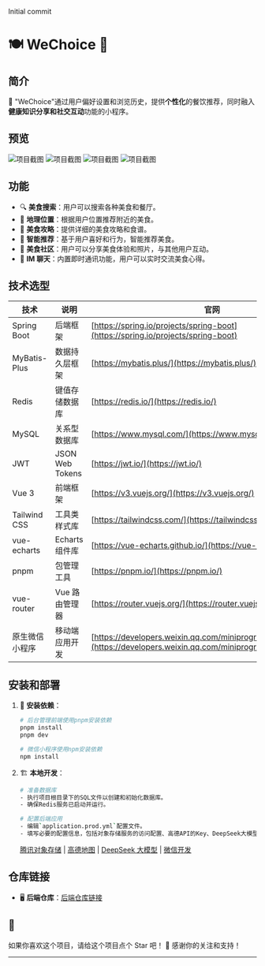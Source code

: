 Initial commit

# 🍽️ WeChoice 🌟

## 简介

🍴 "WeChoice"通过用户偏好设置和浏览历史，提供**个性化**的餐饮推荐，同时融入**健康知识分享和社交互动**功能的小程序。

## 预览

![项目截图](https://www.helloimg.com/i/2024/11/26/6745d1f7d3b1a.png)
![项目截图](https://www.helloimg.com/i/2024/11/26/6745c91a44461.png)
![项目截图](https://www.helloimg.com/i/2024/11/26/6745c91a9b162.png)
![项目截图](https://www.helloimg.com/i/2024/11/26/6745c91b2d0bc.png)

## 功能

- 🔍 **美食搜索**：用户可以搜索各种美食和餐厅。
- 📍 **地理位置**：根据用户位置推荐附近的美食。
- 📖 **美食攻略**：提供详细的美食攻略和食谱。
- 🤖 **智能推荐**：基于用户喜好和行为，智能推荐美食。
- 🍴 **美食社区**：用户可以分享美食体验和照片，与其他用户互动。
- 💬 **IM 聊天**：内置即时通讯功能，用户可以实时交流美食心得。

## 技术选型

| 技术           | 说明            | 官网                                                                                                                       |
| -------------- | --------------- | -------------------------------------------------------------------------------------------------------------------------- |
| Spring Boot    | 后端框架        | [https://spring.io/projects/spring-boot](https://spring.io/projects/spring-boot)                                           |
| MyBatis-Plus   | 数据持久层框架  | [https://mybatis.plus/](https://mybatis.plus/)                                                                             |
| Redis          | 键值存储数据库  | [https://redis.io/](https://redis.io/)                                                                                     |
| MySQL          | 关系型数据库    | [https://www.mysql.com/](https://www.mysql.com/)                                                                           |
| JWT            | JSON Web Tokens | [https://jwt.io/](https://jwt.io/)                                                                                         |
| Vue 3          | 前端框架        | [https://v3.vuejs.org/](https://v3.vuejs.org/)                                                                             |
| Tailwind CSS   | 工具类样式库    | [https://tailwindcss.com/](https://tailwindcss.com/)                                                                       |
| vue-echarts    | Echarts 组件库  | [https://vue-echarts.github.io/](https://vue-echarts.github.io/)                                                           |
| pnpm           | 包管理工具      | [https://pnpm.io/](https://pnpm.io/)                                                                                       |
| vue-router     | Vue 路由管理器  | [https://router.vuejs.org/](https://router.vuejs.org/)                                                                     |
| 原生微信小程序 | 移动端应用开发  | [https://developers.weixin.qq.com/miniprogram/dev/framework/](https://developers.weixin.qq.com/miniprogram/dev/framework/) |

## 安装和部署

1. 🔧 **安装依赖**：
   ```bash
   # 后台管理前端使用pnpm安装依赖
   pnpm install
   pnpm dev
   ```
   ```bash
   # 微信小程序使用npm安装依赖
   npm install
   ```
2. 🏗️ **本地开发**：

   ```bash
   # 准备数据库
   - 执行项目根目录下的SQL文件以创建和初始化数据库。
   - 确保Redis服务已启动并运行。

   # 配置后端应用
   - 编辑`application.prod.yml`配置文件。
   - 填写必要的配置信息，包括对象存储服务的访问配置、高德API的Key、DeepSeek大模型的Key、微信开放平台的AppID和Secret。
   ```

   [腾讯对象存储](https://cloud.tencent.com/product/cos) |
   [高德地图](https://lbs.amap.com/) |
   [DeepSeek 大模型](https://platform.deepseek.com/usage) |
   [微信开发](https://developers.weixin.qq.com/miniprogram/dev/framework/)

## 仓库链接

- 🖥️ **后端仓库**：[后端仓库链接](https://gitee.com/lzt_luo/choose)

## 🌟

如果你喜欢这个项目，请给这个项目点个 Star 吧！
🎉 感谢你的关注和支持！

---
